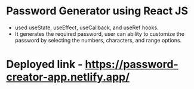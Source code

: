 # Password Generator using React JS
  - used useState, useEffect, useCallback, and useRef hooks.
  - It generates the required password, user can ability to customize the password by selecting the numbers, characters, and range options.


# Deployed link - https://password-creator-app.netlify.app/

